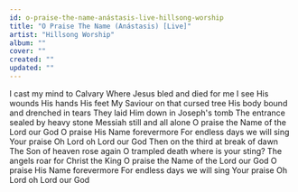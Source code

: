 ```yaml
---
id: o-praise-the-name-anástasis-live-hillsong-worship
title: "O Praise The Name (Anástasis) [Live]"
artist: "Hillsong Worship"
album: ""
cover: ""
created: ""
updated: ""
---
```


I cast my mind to Calvary
Where Jesus bled and died for me
I see His wounds His hands His feet
My Saviour on that cursed tree
His body bound and drenched in tears
They laid Him down in Joseph's tomb
The entrance sealed by heavy stone
Messiah still and all alone
O praise the Name of the Lord our God
O praise His Name forevermore
For endless days we will sing Your praise
Oh Lord oh Lord our God
Then on the third at break of dawn
The Son of heaven rose again
O trampled death where is your sting?
The angels roar for Christ the King
O praise the Name of the Lord our God
O praise His Name forevermore
For endless days we will sing Your praise
Oh Lord oh Lord our God